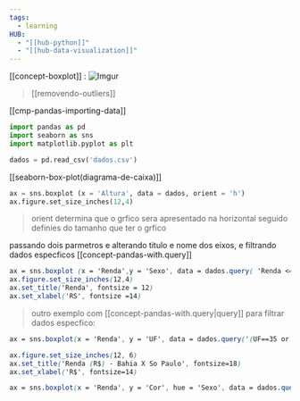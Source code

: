 ```yaml
---
tags:
  - learning
HUB:
  - "[[hub-python]]"
  - "[[hub-data-visualization]]"
---
```


[[concept-boxplot]] : 
![Imgur](https://i.imgur.com/gmAvMdi.png)
>[[removendo-outliers]]


[[cmp-pandas-importing-data]]
```python
import pandas as pd
import seaborn as sns
import matplotlib.pyplot as plt

dados = pd.read_csv('dados.csv')
```

[[seaborn-box-plot(diagrama-de-caixa)]]
```python
ax = sns.boxplot (x = 'Altura', data = dados, orient = 'h')
ax.figure.set_size_inches(12,4)
```
> orient determina que o grfico sera apresentado na horizontal
> 	seguido definies do tamanho que ter o grfico 


passando dois parmetros e alterando titulo e nome dos eixos,  e filtrando dados especficos  [[concept-pandas-with.query]]
```css
ax = sns.boxplot (x = 'Renda',y = 'Sexo', data = dados.query( 'Renda <= 10000' ), orient = 'h')
ax.figure.set_size_inches(12,4)
ax.set_title('Renda', fontsize = 12)
ax.set_xlabel('RS', fontsize =14)
```
>outro exemplo com [[concept-pandas-with.query|query]] para filtrar dados especfico:
```css
ax = sns.boxplot(x = 'Renda', y = 'UF', data = dados.query('(UF==35 or UF==29) and Renda < 10000'), orient = 'h')

ax.figure.set_size_inches(12, 6)
ax.set_title('Renda (R$) - Bahia X So Paulo', fontsize=18)
ax.set_xlabel('R$', fontsize=14)
```

```css
ax = sns.boxplot(x = 'Renda', y = 'Cor', hue = 'Sexo', data = dados.query('Renda < 10000'), orient = 'h')
```
